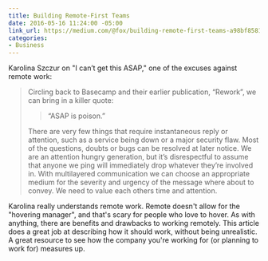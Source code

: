 ```yaml
---
title: Building Remote-First Teams
date: 2016-05-16 11:24:00 -05:00
link_url: https://medium.com/@fox/building-remote-first-teams-a98bf8581db
categories:
- Business
---
```


Karolina Szczur on "I can’t get this ASAP," one of the excuses against remote work:

> Circling back to Basecamp and their earlier publication, “Rework”, we can bring in a killer quote:
>
> > “ASAP is poison.”
>
> There are very few things that require instantaneous reply or attention, such as a service being down or a major security flaw. Most of the questions, doubts or bugs can be resolved at later notice. We are an attention hungry generation, but it’s disrespectful to assume that anyone we ping will immediately drop whatever they’re involved in. With multilayered communication we can choose an appropriate medium for the severity and urgency of the message where about to convey. We need to value each others time and attention.

Karolina really understands remote work. Remote doesn't allow for the "hovering manager", and that's scary for people who love to hover. As with anything, there are benefits and drawbacks to working remotely. This article does a great job at describing how it should work, without being unrealistic. A great resource to see how the company you're working for (or planning to work for) measures up.
